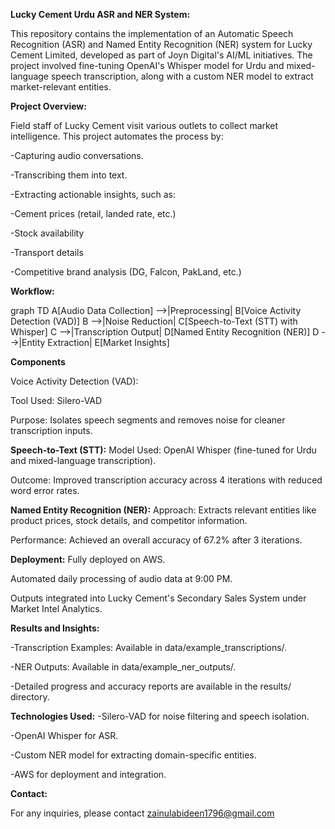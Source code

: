**Lucky Cement Urdu ASR and NER System:**

<p>
This repository contains the implementation of an Automatic Speech Recognition (ASR) and Named Entity Recognition (NER) system for Lucky Cement Limited, developed as part of Joyn Digital's AI/ML initiatives. The project involved fine-tuning OpenAI's Whisper model for Urdu and mixed-language speech transcription, along with a custom NER model to extract market-relevant entities.
</p>

**Project Overview:**
<p>
Field staff of Lucky Cement visit various outlets to collect market intelligence. This project automates the process by:
</p>
  -Capturing audio conversations.

  -Transcribing them into text.

  -Extracting actionable insights, such as:

  -Cement prices (retail, landed rate, etc.)

  -Stock availability

  -Transport details

  -Competitive brand analysis (DG, Falcon, PakLand, etc.)

**Workflow:**

graph TD
    A[Audio Data Collection] -->|Preprocessing| B[Voice Activity Detection (VAD)]
    B -->|Noise Reduction| C[Speech-to-Text (STT) with Whisper]
    C -->|Transcription Output| D[Named Entity Recognition (NER)]
    D -->|Entity Extraction| E[Market Insights]

**Components**

Voice Activity Detection (VAD):

  Tool Used: Silero-VAD

  Purpose: Isolates speech segments and removes noise for cleaner transcription inputs.

**Speech-to-Text (STT):**
  Model Used: OpenAI Whisper (fine-tuned for Urdu and mixed-language transcription).

  Outcome: Improved transcription accuracy across 4 iterations with reduced word error rates.

**Named Entity Recognition (NER):**
  Approach: Extracts relevant entities like product prices, stock details, and competitor information.

  Performance: Achieved an overall accuracy of 67.2% after 3 iterations.

**Deployment:**
  Fully deployed on AWS.

  Automated daily processing of audio data at 9:00 PM.

  Outputs integrated into Lucky Cement's Secondary Sales System under Market Intel Analytics.


**Results and Insights:**

  -Transcription Examples: Available in data/example_transcriptions/.

  -NER Outputs: Available in data/example_ner_outputs/.

  -Detailed progress and accuracy reports are available in the results/ directory.

**Technologies Used:**
  -Silero-VAD for noise filtering and speech isolation.

  -OpenAI Whisper for ASR.

  -Custom NER model for extracting domain-specific entities.

  -AWS for deployment and integration.

**Contact:**

  For any inquiries, please contact zainulabideen1796@gmail.com
